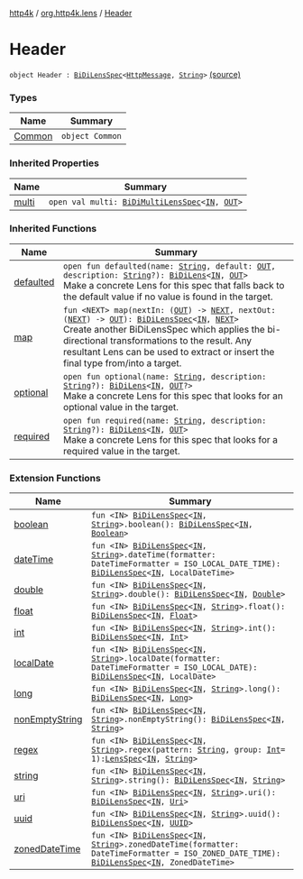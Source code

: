 [http4k](../../index.md) / [org.http4k.lens](../index.md) / [Header](./index.md)

# Header

`object Header : `[`BiDiLensSpec`](../-bi-di-lens-spec/index.md)`<`[`HttpMessage`](../../org.http4k.core/-http-message/index.md)`, `[`String`](https://kotlinlang.org/api/latest/jvm/stdlib/kotlin/-string/index.html)`>` [(source)](https://github.com/http4k/http4k/blob/master/http4k-core/src/main/kotlin/org/http4k/lens/header.kt#L11)

### Types

| Name | Summary |
|---|---|
| [Common](-common/index.md) | `object Common` |

### Inherited Properties

| Name | Summary |
|---|---|
| [multi](../-bi-di-lens-spec/multi.md) | `open val multi: `[`BiDiMultiLensSpec`](../-bi-di-multi-lens-spec/index.md)`<`[`IN`](../-bi-di-lens-spec/index.md#IN)`, `[`OUT`](../-bi-di-lens-spec/index.md#OUT)`>` |

### Inherited Functions

| Name | Summary |
|---|---|
| [defaulted](../-bi-di-lens-spec/defaulted.md) | `open fun defaulted(name: `[`String`](https://kotlinlang.org/api/latest/jvm/stdlib/kotlin/-string/index.html)`, default: `[`OUT`](../-bi-di-lens-spec/index.md#OUT)`, description: `[`String`](https://kotlinlang.org/api/latest/jvm/stdlib/kotlin/-string/index.html)`?): `[`BiDiLens`](../-bi-di-lens/index.md)`<`[`IN`](../-bi-di-lens-spec/index.md#IN)`, `[`OUT`](../-bi-di-lens-spec/index.md#OUT)`>`<br>Make a concrete Lens for this spec that falls back to the default value if no value is found in the target. |
| [map](../-bi-di-lens-spec/map.md) | `fun <NEXT> map(nextIn: (`[`OUT`](../-bi-di-lens-spec/index.md#OUT)`) -> `[`NEXT`](../-bi-di-lens-spec/map.md#NEXT)`, nextOut: (`[`NEXT`](../-bi-di-lens-spec/map.md#NEXT)`) -> `[`OUT`](../-bi-di-lens-spec/index.md#OUT)`): `[`BiDiLensSpec`](../-bi-di-lens-spec/index.md)`<`[`IN`](../-bi-di-lens-spec/index.md#IN)`, `[`NEXT`](../-bi-di-lens-spec/map.md#NEXT)`>`<br>Create another BiDiLensSpec which applies the bi-directional transformations to the result. Any resultant Lens can be used to extract or insert the final type from/into a target. |
| [optional](../-bi-di-lens-spec/optional.md) | `open fun optional(name: `[`String`](https://kotlinlang.org/api/latest/jvm/stdlib/kotlin/-string/index.html)`, description: `[`String`](https://kotlinlang.org/api/latest/jvm/stdlib/kotlin/-string/index.html)`?): `[`BiDiLens`](../-bi-di-lens/index.md)`<`[`IN`](../-bi-di-lens-spec/index.md#IN)`, `[`OUT`](../-bi-di-lens-spec/index.md#OUT)`?>`<br>Make a concrete Lens for this spec that looks for an optional value in the target. |
| [required](../-bi-di-lens-spec/required.md) | `open fun required(name: `[`String`](https://kotlinlang.org/api/latest/jvm/stdlib/kotlin/-string/index.html)`, description: `[`String`](https://kotlinlang.org/api/latest/jvm/stdlib/kotlin/-string/index.html)`?): `[`BiDiLens`](../-bi-di-lens/index.md)`<`[`IN`](../-bi-di-lens-spec/index.md#IN)`, `[`OUT`](../-bi-di-lens-spec/index.md#OUT)`>`<br>Make a concrete Lens for this spec that looks for a required value in the target. |

### Extension Functions

| Name | Summary |
|---|---|
| [boolean](../boolean.md) | `fun <IN> `[`BiDiLensSpec`](../-bi-di-lens-spec/index.md)`<`[`IN`](../boolean.md#IN)`, `[`String`](https://kotlinlang.org/api/latest/jvm/stdlib/kotlin/-string/index.html)`>.boolean(): `[`BiDiLensSpec`](../-bi-di-lens-spec/index.md)`<`[`IN`](../boolean.md#IN)`, `[`Boolean`](https://kotlinlang.org/api/latest/jvm/stdlib/kotlin/-boolean/index.html)`>` |
| [dateTime](../date-time.md) | `fun <IN> `[`BiDiLensSpec`](../-bi-di-lens-spec/index.md)`<`[`IN`](../date-time.md#IN)`, `[`String`](https://kotlinlang.org/api/latest/jvm/stdlib/kotlin/-string/index.html)`>.dateTime(formatter: DateTimeFormatter = ISO_LOCAL_DATE_TIME): `[`BiDiLensSpec`](../-bi-di-lens-spec/index.md)`<`[`IN`](../date-time.md#IN)`, LocalDateTime>` |
| [double](../double.md) | `fun <IN> `[`BiDiLensSpec`](../-bi-di-lens-spec/index.md)`<`[`IN`](../double.md#IN)`, `[`String`](https://kotlinlang.org/api/latest/jvm/stdlib/kotlin/-string/index.html)`>.double(): `[`BiDiLensSpec`](../-bi-di-lens-spec/index.md)`<`[`IN`](../double.md#IN)`, `[`Double`](https://kotlinlang.org/api/latest/jvm/stdlib/kotlin/-double/index.html)`>` |
| [float](../float.md) | `fun <IN> `[`BiDiLensSpec`](../-bi-di-lens-spec/index.md)`<`[`IN`](../float.md#IN)`, `[`String`](https://kotlinlang.org/api/latest/jvm/stdlib/kotlin/-string/index.html)`>.float(): `[`BiDiLensSpec`](../-bi-di-lens-spec/index.md)`<`[`IN`](../float.md#IN)`, `[`Float`](https://kotlinlang.org/api/latest/jvm/stdlib/kotlin/-float/index.html)`>` |
| [int](../int.md) | `fun <IN> `[`BiDiLensSpec`](../-bi-di-lens-spec/index.md)`<`[`IN`](../int.md#IN)`, `[`String`](https://kotlinlang.org/api/latest/jvm/stdlib/kotlin/-string/index.html)`>.int(): `[`BiDiLensSpec`](../-bi-di-lens-spec/index.md)`<`[`IN`](../int.md#IN)`, `[`Int`](https://kotlinlang.org/api/latest/jvm/stdlib/kotlin/-int/index.html)`>` |
| [localDate](../local-date.md) | `fun <IN> `[`BiDiLensSpec`](../-bi-di-lens-spec/index.md)`<`[`IN`](../local-date.md#IN)`, `[`String`](https://kotlinlang.org/api/latest/jvm/stdlib/kotlin/-string/index.html)`>.localDate(formatter: DateTimeFormatter = ISO_LOCAL_DATE): `[`BiDiLensSpec`](../-bi-di-lens-spec/index.md)`<`[`IN`](../local-date.md#IN)`, LocalDate>` |
| [long](../long.md) | `fun <IN> `[`BiDiLensSpec`](../-bi-di-lens-spec/index.md)`<`[`IN`](../long.md#IN)`, `[`String`](https://kotlinlang.org/api/latest/jvm/stdlib/kotlin/-string/index.html)`>.long(): `[`BiDiLensSpec`](../-bi-di-lens-spec/index.md)`<`[`IN`](../long.md#IN)`, `[`Long`](https://kotlinlang.org/api/latest/jvm/stdlib/kotlin/-long/index.html)`>` |
| [nonEmptyString](../non-empty-string.md) | `fun <IN> `[`BiDiLensSpec`](../-bi-di-lens-spec/index.md)`<`[`IN`](../non-empty-string.md#IN)`, `[`String`](https://kotlinlang.org/api/latest/jvm/stdlib/kotlin/-string/index.html)`>.nonEmptyString(): `[`BiDiLensSpec`](../-bi-di-lens-spec/index.md)`<`[`IN`](../non-empty-string.md#IN)`, `[`String`](https://kotlinlang.org/api/latest/jvm/stdlib/kotlin/-string/index.html)`>` |
| [regex](../regex.md) | `fun <IN> `[`BiDiLensSpec`](../-bi-di-lens-spec/index.md)`<`[`IN`](../regex.md#IN)`, `[`String`](https://kotlinlang.org/api/latest/jvm/stdlib/kotlin/-string/index.html)`>.regex(pattern: `[`String`](https://kotlinlang.org/api/latest/jvm/stdlib/kotlin/-string/index.html)`, group: `[`Int`](https://kotlinlang.org/api/latest/jvm/stdlib/kotlin/-int/index.html)` = 1): `[`LensSpec`](../-lens-spec/index.md)`<`[`IN`](../regex.md#IN)`, `[`String`](https://kotlinlang.org/api/latest/jvm/stdlib/kotlin/-string/index.html)`>` |
| [string](../string.md) | `fun <IN> `[`BiDiLensSpec`](../-bi-di-lens-spec/index.md)`<`[`IN`](../string.md#IN)`, `[`String`](https://kotlinlang.org/api/latest/jvm/stdlib/kotlin/-string/index.html)`>.string(): `[`BiDiLensSpec`](../-bi-di-lens-spec/index.md)`<`[`IN`](../string.md#IN)`, `[`String`](https://kotlinlang.org/api/latest/jvm/stdlib/kotlin/-string/index.html)`>` |
| [uri](../uri.md) | `fun <IN> `[`BiDiLensSpec`](../-bi-di-lens-spec/index.md)`<`[`IN`](../uri.md#IN)`, `[`String`](https://kotlinlang.org/api/latest/jvm/stdlib/kotlin/-string/index.html)`>.uri(): `[`BiDiLensSpec`](../-bi-di-lens-spec/index.md)`<`[`IN`](../uri.md#IN)`, `[`Uri`](../../org.http4k.core/-uri/index.md)`>` |
| [uuid](../uuid.md) | `fun <IN> `[`BiDiLensSpec`](../-bi-di-lens-spec/index.md)`<`[`IN`](../uuid.md#IN)`, `[`String`](https://kotlinlang.org/api/latest/jvm/stdlib/kotlin/-string/index.html)`>.uuid(): `[`BiDiLensSpec`](../-bi-di-lens-spec/index.md)`<`[`IN`](../uuid.md#IN)`, `[`UUID`](http://docs.oracle.com/javase/6/docs/api/java/util/UUID.html)`>` |
| [zonedDateTime](../zoned-date-time.md) | `fun <IN> `[`BiDiLensSpec`](../-bi-di-lens-spec/index.md)`<`[`IN`](../zoned-date-time.md#IN)`, `[`String`](https://kotlinlang.org/api/latest/jvm/stdlib/kotlin/-string/index.html)`>.zonedDateTime(formatter: DateTimeFormatter = ISO_ZONED_DATE_TIME): `[`BiDiLensSpec`](../-bi-di-lens-spec/index.md)`<`[`IN`](../zoned-date-time.md#IN)`, ZonedDateTime>` |
